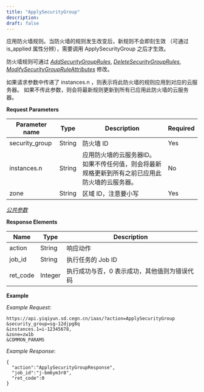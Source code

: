 ```yaml
---
title: "ApplySecurityGroup"
description: 
draft: false
---
```




应用防火墙规则。当防火墙的规则发生改变后，新规则不会即刻生效 （可通过 is_applied 属性分辨），需要调用 ApplySecurityGroup 之后才生效。

防火墙规则可通过 [_AddSecurityGroupRules_](../add_security_group_rules/), [_DeleteSecurityGroupRules_](../delete_security_group_rules/), [_ModifySecurityGroupRuleAttributes_](../modify_security_group_rule_attributes/) 修改。

如果请求参数中传递了 instances.n ，则表示将此防火墙的规则应用到对应的云服务器。 如果不传此参数，则会将最新规则更新到所有已应用此防火墙的云服务器。

**Request Parameters**

| Parameter name | Type | Description | Required |
| --- | --- | --- | --- |
| security_group | String | 防火墙 ID | Yes |
| instances.n | String | 应用防火墙的云服务器ID。<br/>如果不传任何值，则会将最新规格更新到所有之前已应用此防火墙的云服务器。 | No |
| zone | String | 区域 ID，注意要小写 | Yes |

[_公共参数_](../../../parameters/)

**Response Elements**

| Name | Type | Description |
| --- | --- | --- |
| action | String | 响应动作 |
| job_id | String | 执行任务的 Job ID |
| ret_code | Integer | 执行成功与否，0 表示成功，其他值则为错误代码 |

**Example**

_Example Request_:

```
https://api.yiqiyun.sd.cegn.cn/iaas/?action=ApplySecurityGroup
&security_group=sg-12djpg8q
&instances.1=i-12345678,
&zone=zw1b
&COMMON_PARAMS
```

_Example Response_:

```
{
  "action":"ApplySecurityGroupResponse",
  "job_id":"j-bm6ym3r8",
  "ret_code":0
}
```

